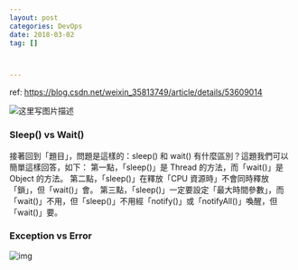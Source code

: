 ```yaml
---
layout: post
categories: DevOps
date: 2018-03-02
tag: [] 



---
```




ref: https://blog.csdn.net/weixin_35813749/article/details/53609014

![这里写图片描述](https://tva1.sinaimg.cn/large/00831rSTgy1gcfplio1rtj30go07y409.jpg)



### Sleep() vs Wait()

接著回到「題目」，問題是這樣的：sleep() 和 wait() 有什麼區別？這題我們可以簡單這樣回答，如下：
第一點，「sleep()」是 Thread 的方法，而「wait()」是 Object 的方法。
第二點，「sleep()」在釋放「CPU 資源時」不會同時釋放「鎖」，但「wait()」會。
第三點，「sleep()」一定要設定「最大時間參數」，而「wait()」不用，但「sleep()」不用經「notify()」或「notifyAll()」喚醒，但「wait()」要。



### Exception vs Error

![img](https://tva1.sinaimg.cn/large/00831rSTgy1gcftqaw3whj318g0keq8a.jpg)